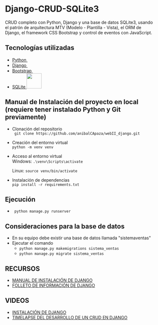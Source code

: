 # Django-CRUD-SQLite3

CRUD completo con Python, Django y una base de datos SQLite3, usando el patrón de arquitectura MTV (Modelo - Plantilla - Vista), el ORM de Django, el framework CSS Bootstrap y control de eventos con JavaScript.


## Tecnologías utilizadas

<ul>
    <li><a href="https://www.python.org/">Python <img src="https://upload.wikimedia.org/wikipedia/commons/c/c3/Python-logo-notext.svg" target="_blank" width="15px" > </a></li>
    <li><a href="https://www.djangoproject.com/">Django <img src="https://www.svgrepo.com/show/353657/django-icon.svg" target="_blank" width=15px></a></li>
    <li><a href="https://getbootstrap.com/">Bootstrap <img src="https://upload.wikimedia.org/wikipedia/commons/b/b2/Bootstrap_logo.svg" target="_blank" width="15px"></a></li>
    <li><a href=https://sqlite.org/">SQLite <img src="![image](https://github.com/anibalCApaza/programacion_web_2/assets/92649656/13596f28-bcdc-41a2-8749-95a97beb13df)
" target="_blank" width="50px"></a></li>
    
</ul>

## Manual de Instalación del proyecto en local (requiere tener instalado Python y Git previamente)

<ul>
<li>
<p> Clonación del repositorio<br>
<code> git clone https://github.com/anibalCApaza/webII_django.git </code> </p> 
</li>
<li>
<p> Creación del entorno virtual <br>
<code>python -m venv venv</code></p>
</li>
<li>
<p> Acceso al entorno virtual <br>
<span>Windows: <code>.\venv\Scripts\activate</code></p></span>
<span>Linux: <code>source venv/bin/activate</code></p></span>
</li>
<li>
<p> Instalación de dependencias <br>
    <code>pip install -r requirements.txt </code>
</p>
</li>
</ul>

## Ejecución

<ul> 
  <li><code> python manage.py runserver </code></li>
</ul>

## Consideraciones para la base de datos

<ul>
  <li>En su equipo debe existir una base de datos llamada "sistemaventas"</li>
  <li>Ejecutar el comando 
    <ul>
      <li>
         <code>python manage.py makemigrations sistema_ventas</code>
      </li>
      <li>
        <code>python manage.py migrate sistema_ventas</code>
      </li>
    </ul>
  
  </li>
</ul>

## RECURSOS
<ul>
<li> <a href="https://drive.google.com/file/d/1GvKh1ZDCwxeXUT9WaI91p7C9xT05LzSJ/view?usp=sharing">MANUAL DE INSTALACIÓN DE DJANGO </a>  </li>
<li> <a href="https://drive.google.com/file/d/1vHcVOCMMnC0g11n2o745N7kIDYgPf8_0/view?usp=drive_link">FOLLETO DE INFORMACIÓN DE DJANGO </a>  </li>
</ul>

## VIDEOS
<ul>
<li> <a href="https://drive.google.com/file/d/1RjUw6tySbPdPVTLotFCC8bsWt8MvNjxX/view?usp=sharing">INSTALACIÓN DE DJANGO </a>  </li>
<li> <a href="https://www.youtube.com/watch?v=aNaG9DHjq3o">TIMELAPSE DEL DESARROLLO DE UN CRUD EN DJANGO </a>  </li>
</ul>
